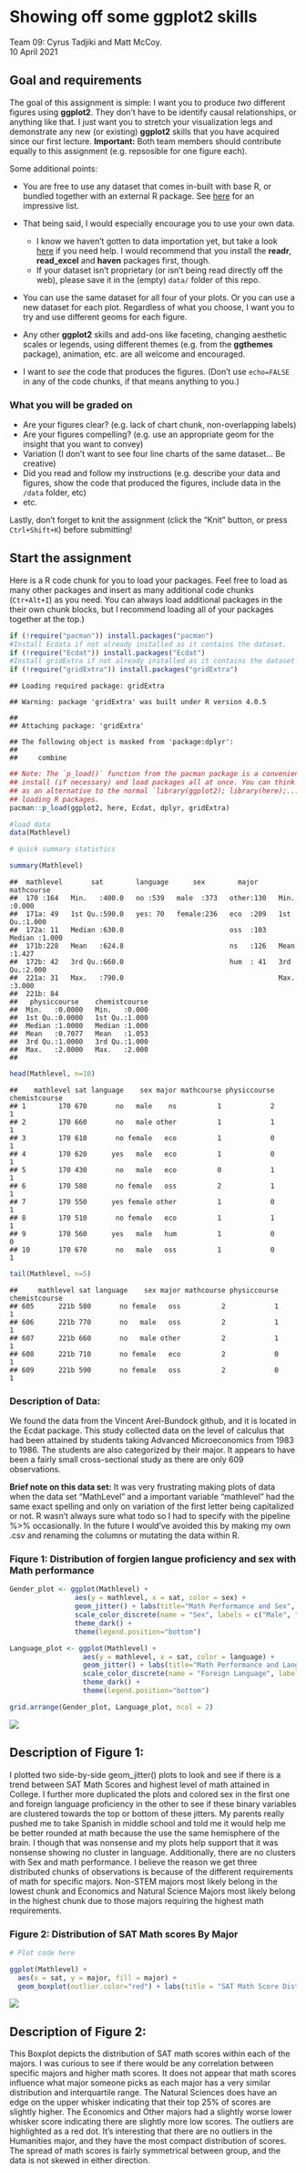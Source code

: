 Showing off some ggplot2 skills
================
Team 09: Cyrus Tadjiki and Matt McCoy.
</br>10 April 2021

## Goal and requirements

The goal of this assignment is simple: I want you to produce *two*
different figures using **ggplot2**. They don’t have to be identify
causal relationships, or anything like that. I just want you to stretch
your visualization legs and demonstrate any new (or existing)
**ggplot2** skills that you have acquired since our first lecture.
**Important:** Both team members should contribute equally to this
assignment (e.g. repsosible for one figure each).

Some additional points:

-   You are free to use any dataset that comes in-built with base R, or
    bundled together with an external R package. See
    [here](https://vincentarelbundock.github.io/Rdatasets/datasets.html)
    for an impressive list.

-   That being said, I would especially encourage you to use your own
    data.

    -   I know we haven’t gotten to data importation yet, but take a
        look
        [here](https://support.rstudio.com/hc/en-us/articles/218611977-Importing-Data-with-RStudio)
        if you need help. I would recommend that you install the
        **readr**, **read\_excel** and **haven** packages first, though.
    -   If your dataset isn’t proprietary (or isn’t being read directly
        off the web), please save it in the (empty) `data/` folder of
        this repo.

-   You can use the same dataset for all four of your plots. Or you can
    use a new dataset for each plot. Regardless of what you choose, I
    want you to try and use different geoms for each figure.

-   Any other **ggplot2** skills and add-ons like faceting, changing
    aesthetic scales or legends, using different themes (e.g. from the
    **ggthemes** package), animation, etc. are all welcome and
    encouraged.

-   I want to *see* the code that produces the figures. (Don’t use
    `echo=FALSE` in any of the code chunks, if that means anything to
    you.)

### What you will be graded on

-   Are your figures clear? (e.g. lack of chart chunk, non-overlapping
    labels)
-   Are your figures compelling? (e.g. use an appropriate geom for the
    insight that you want to convey)
-   Variation (I don’t want to see four line charts of the same dataset…
    Be creative)
-   Did you read and follow my instructions (e.g. describe your data and
    figures, show the code that produced the figures, include data in
    the `/data` folder, etc)
-   etc.

Lastly, don’t forget to knit the assignment (click the “Knit” button, or
press `Ctrl+Shift+K`) before submitting!

## Start the assignment

Here is a R code chunk for you to load your packages. Feel free to load
as many other packages and insert as many additional code chunks
(`Ctr+Alt+I`) as you need. You can always load additional packages in
the their own chunk blocks, but I recommend loading all of your packages
together at the top.)

``` r
if (!require("pacman")) install.packages("pacman")
#Install Ecdata if not already installed as it contains the dataset.
if (!require("Ecdat")) install.packages("Ecdat")
#Install gridExtra if not already installed as it contains the dataset.
if (!require("gridExtra")) install.packages("gridExtra")
```

    ## Loading required package: gridExtra

    ## Warning: package 'gridExtra' was built under R version 4.0.5

    ## 
    ## Attaching package: 'gridExtra'

    ## The following object is masked from 'package:dplyr':
    ## 
    ##     combine

``` r
## Note: The `p_load()` function from the pacman package is a convenient way to 
## install (if necessary) and load packages all at once. You can think of this
## as an alternative to the normal `library(ggplot2); library(here);...` way of
## loading R packages.
pacman::p_load(ggplot2, here, Ecdat, dplyr, gridExtra)
```

``` r
#load data
data(Mathlevel)
```

``` r
# quick summary statistics

summary(Mathlevel)
```

    ##  mathlevel       sat        language      sex        major       mathcourse   
    ##  170 :164   Min.   :400.0   no :539   male  :373   other:130   Min.   :0.000  
    ##  171a: 49   1st Qu.:590.0   yes: 70   female:236   eco  :209   1st Qu.:1.000  
    ##  172a: 11   Median :630.0                          oss  :103   Median :1.000  
    ##  171b:228   Mean   :624.8                          ns   :126   Mean   :1.427  
    ##  172b: 42   3rd Qu.:660.0                          hum  : 41   3rd Qu.:2.000  
    ##  221a: 31   Max.   :790.0                                      Max.   :3.000  
    ##  221b: 84                                                                     
    ##   physiccourse    chemistcourse  
    ##  Min.   :0.0000   Min.   :0.000  
    ##  1st Qu.:0.0000   1st Qu.:1.000  
    ##  Median :1.0000   Median :1.000  
    ##  Mean   :0.7077   Mean   :1.053  
    ##  3rd Qu.:1.0000   3rd Qu.:1.000  
    ##  Max.   :2.0000   Max.   :2.000  
    ## 

``` r
head(Mathlevel, n=10)
```

    ##    mathlevel sat language    sex major mathcourse physiccourse chemistcourse
    ## 1        170 670       no   male    ns          1            2             1
    ## 2        170 660       no   male other          1            1             1
    ## 3        170 610       no female   eco          1            0             1
    ## 4        170 620      yes   male   eco          1            0             1
    ## 5        170 430       no   male   eco          0            1             1
    ## 6        170 580       no female   oss          2            1             1
    ## 7        170 550      yes female other          1            0             1
    ## 8        170 510       no female   eco          1            1             1
    ## 9        170 560      yes   male   hum          1            0             0
    ## 10       170 670       no   male   oss          1            0             1

``` r
tail(Mathlevel, n=5)
```

    ##     mathlevel sat language    sex major mathcourse physiccourse chemistcourse
    ## 605      221b 580       no female   oss          2            1             1
    ## 606      221b 770       no   male   oss          2            1             1
    ## 607      221b 660       no   male other          2            1             1
    ## 608      221b 710       no female   eco          2            0             1
    ## 609      221b 590       no female   oss          2            0             1

### **Description of Data:**

We found the data from the Vincent Arel-Bundock github, and it is
located in the Ecdat package. This study collected data on the level of
calculus that had been attained by students taking Advanced
Microeconomics from 1983 to 1986. The students are also categorized by
their major. It appears to have been a fairly small cross-sectional
study as there are only 609 observations.

**Brief note on this data set:** It was very frustrating making plots of
data when the data set “MathLevel” and a important variable “mathlevel”
had the same exact spelling and only on variation of the first letter
being capitalized or not. R wasn’t always sure what todo so I had to
specify with the pipeline %&gt;% occasionally. In the future I would’ve
avoided this by making my own .csv and renaming the columns or mutating
the data within R.

### Fiqure 1: Distribution of forgien langue proficiency and sex with Math performance

``` r
Gender_plot <- ggplot(Mathlevel) +
                aes(y = mathlevel, x = sat, color = sex) +
                geom_jitter() + labs(title="Math Performance and Sex", x = "SAT Math Score", y = "Highest Math Class Taken") +
                scale_color_discrete(name = "Sex", labels = c("Male", "Female")) + 
                theme_dark() +
                theme(legend.position="bottom")

Language_plot <- ggplot(Mathlevel) +
                  aes(y = mathlevel, x = sat, color = language) +
                  geom_jitter() + labs(title="Math Performance and Language", x = "SAT Math Score", y = "Highest Math Class Taken") +
                  scale_color_discrete(name = "Foreign Language", labels = c("No", "Yes")) + 
                  theme_dark() +
                  theme(legend.position="bottom")
```

``` r
grid.arrange(Gender_plot, Language_plot, ncol = 2)
```

![](ggplot2_files/figure-gfm/unnamed-chunk-1-1.png)<!-- -->

## Description of **Figure 1**:

I plotted two side-by-side geom\_jitter() plots to look and see if there
is a trend between SAT Math Scores and highest level of math attained in
College. I further more duplicated the plots and colored sex in the
first one and foreign language proficiency in the other to see if these
binary variables are clustered towards the top or bottom of these
jitters. My parents really pushed me to take Spanish in middle school
and told me it would help me be better rounded at math because the use
the same hemisphere of the brain. I though that was nonsense and my
plots help support that it was nonsense showing no cluster in language.
Additionally, there are no clusters with Sex and math performance. I
believe the reason we get three distributed chunks of observations is
because of the different requirements of math for specific majors.
Non-STEM majors most likely belong in the lowest chunk and Economics and
Natural Science Majors most likely belong in the highest chunk due to
those majors requiring the highest math requirements.

### Figure 2: Distribution of SAT Math scores By Major

``` r
# Plot code here

ggplot(Mathlevel) +
  aes(x = sat, y = major, fill = major) +
  geom_boxplot(outlier.color="red") + labs(title = "SAT Math Score Distribution By Major", x = "SAT Math Score", y = "Major", fill = "Major") 
```

![](ggplot2_files/figure-gfm/fig2-1.png)<!-- -->

## Description of **Figure 2**:

This Boxplot depicts the distribution of SAT math scores within each of
the majors. I was curious to see if there would be any correlation
between specific majors and higher math scores. It does not appear that
math scores influence what major someone picks as each major has a very
similar distribution and interquartile range. The Natural Sciences does
have an edge on the upper whisker indicating that their top 25% of
scores are slightly higher. The Economics and Other majors had a
slightly worse lower whisker score indicating there are slightly more
low scores. The outliers are highlighted as a red dot. It’s interesting
that there are no outliers in the Humanities major, and they have the
most compact distribution of scores. The spread of math scores is fairly
symmetrical between group, and the data is not skewed in either
direction.
